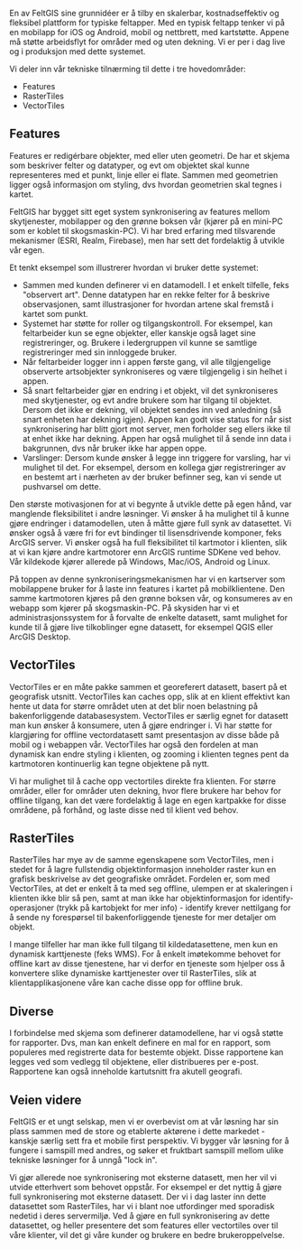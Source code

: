En av FeltGIS sine grunnidéer er å tilby en skalerbar, kostnadseffektiv og fleksibel plattform for typiske feltapper. Med en typisk feltapp tenker vi på en mobilapp for iOS og Android, mobil og nettbrett, med kartstøtte. Appene må støtte arbeidsflyt for områder med og uten dekning. Vi er per i dag live og i produksjon med dette systemet. 

Vi deler inn vår tekniske tilnærming til dette i tre hovedområder: 

* Features
* RasterTiles
* VectorTiles

## Features

Features er redigérbare objekter, med eller uten geometri. De har et skjema som beskriver felter og datatyper, og evt om objektet skal kunne representeres med et punkt, linje eller ei flate. Sammen med geometrien ligger også informasjon om styling, dvs hvordan geometrien skal tegnes i kartet. 

FeltGIS har bygget sitt eget system synkronisering av features mellom skytjenester, mobilapper og den grønne boksen vår (kjører på en mini-PC som er koblet til skogsmaskin-PC). Vi har bred erfaring med tilsvarende mekanismer (ESRI, Realm, Firebase), men har sett det fordelaktig å utvikle vår egen. 

Et tenkt eksempel som illustrerer hvordan vi bruker dette systemet: 

* Sammen med kunden definerer vi en datamodell. I et enkelt tilfelle, feks "observert art". Denne datatypen har en rekke felter for å beskrive observasjonen, samt illustrasjoner for hvordan artene skal fremstå i kartet som punkt. 
* Systemet har støtte for roller og tilgangskontroll. For eksempel, kan feltarbeider kun se egne objekter, eller kanskje også laget sine registreringer, og. Brukere i ledergruppen vil kunne se samtlige registreringer med sin innloggede bruker. 
* Når feltarbeider logger inn i appen første gang, vil alle tilgjengelige observerte artsobjekter synkroniseres og være tilgjengelig i sin helhet i appen.
* Så snart feltarbeider gjør en endring i et objekt, vil det synkroniseres med skytjenester, og evt andre brukere som har tilgang til objektet. Dersom det ikke er dekning, vil objektet sendes inn ved anledning (så snart enheten har dekning igjen). Appen kan godt vise status for når sist synkronisering har blitt gjort mot server, men forholder seg ellers ikke til at enhet ikke har dekning. Appen har også mulighet til å sende inn data i bakgrunnen, dvs når bruker ikke har appen oppe. 
* Varslinger: Dersom kunde ønsker å legge inn triggere for varsling, har vi mulighet til det. For eksempel, dersom en kollega gjør registreringer av en bestemt art i nærheten av der bruker befinner seg, kan vi sende ut pushvarsel om dette. 

Den største motivasjonen for at vi begynte å utvikle dette på egen hånd, var manglende fleksibilitet i andre løsninger. Vi ønsker å ha mulighet til å kunne gjøre endringer i datamodellen, uten å måtte gjøre full synk av datasettet. Vi ønsker også å være fri for evt bindinger til lisensdrivende komponer, feks ArcGIS server. Vi ønsker også ha full fleksibilitet til kartmotor i klienten, slik at vi kan kjøre andre kartmotorer enn ArcGIS runtime SDKene ved behov. Vår kildekode kjører allerede på Windows, Mac/iOS, Android og Linux. 

På toppen av denne synkroniseringsmekanismen har vi en kartserver som mobilappene bruker for å laste inn features i kartet på mobilklientene. Den samme kartmotoren kjøres på den grønne boksen vår, og konsumeres av en webapp som kjører på skogsmaskin-PC. På skysiden har vi et administrasjonssystem for å forvalte de enkelte datasett, samt mulighet for kunde til å gjøre live tilkoblinger egne datasett, for eksempel QGIS eller ArcGIS Desktop. 

## VectorTiles

VectorTiles er en måte pakke sammen et georeferert datasett, basert på et geografisk utsnitt. VectorTiles kan caches opp, slik at en klient effektivt kan hente ut data for større området uten at det blir noen belastning på bakenforliggende databasesystem. VectorTiles er særlig egnet for datasett man kun ønsker å konsumere, uten å gjøre endringer i. Vi har støtte for klargjøring for offline vectordatasett samt presentasjon av disse både på mobil og i webappen vår. VectorTiles har også den fordelen at man dynamisk kan endre styling i klienten, og zooming i klienten tegnes pent da kartmotoren kontinuerlig kan tegne objektene på nytt. 

Vi har mulighet til å cache opp vectortiles direkte fra klienten. For større områder, eller for områder uten dekning, hvor flere brukere har behov for offline tilgang, kan det være fordelaktig å lage en egen kartpakke for disse områdene, på forhånd, og laste disse ned til klient ved behov. 

## RasterTiles

RasterTiles har mye av de samme egenskapene som VectorTiles, men i stedet for å lagre fullstendig objektinformasjon inneholder raster kun en grafisk beskrivelse av det geografiske området. Fordelen er, som med VectorTiles, at det er enkelt å ta med seg offline, ulempen er at skaleringen i klienten ikke blir så pen, samt at man ikke har objektinformasjon for identify-operasjoner (trykk på kartobjekt for mer info) - identify krever nettilgang for å sende ny forespørsel til bakenforliggende tjeneste for mer detaljer om objekt. 

I mange tilfeller har man ikke full tilgang til kildedatasettene, men kun en dynamisk karttjeneste (feks WMS). For å enkelt imøtekomme behovet for offline kart av disse tjenestene, har vi derfor en tjeneste som hjelper oss å konvertere slike dynamiske karttjenester over til RasterTiles, slik at klientapplikasjonene våre kan cache disse opp for offline bruk. 

## Diverse

I forbindelse med skjema som definerer datamodellene, har vi også støtte for rapporter. Dvs, man kan enkelt definere en mal for en rapport, som populeres med registrerte data for bestemte objekt. Disse rapportene kan legges ved som vedlegg til objektene, eller distribueres per e-post. Rapportene kan også inneholde kartutsnitt fra akutell geografi.

## Veien videre

FeltGIS er et ungt selskap, men vi er overbevist om at vår løsning har sin plass sammen med de store og etablerte aktørene i dette markedet - kanskje særlig sett fra et mobile first perspektiv. Vi bygger vår løsning for å fungere i samspill med andres, og søker et fruktbart samspill mellom ulike tekniske løsninger for å unngå "lock in". 

Vi gjør allerede noe synkronisering mot eksterne datasett, men her vil vi utvide etterhvert som behovet oppstår. For eksempel er det nyttig å gjøre full synkronisering mot eksterne datasett. Der vi i dag laster inn dette datasettet som RasterTiles, har vi i blant noe utfordinger med sporadisk nedetid i deres servermiljø. Ved å gjøre en full synkronisering av dette datasettet, og heller presentere det som features eller vectortiles over til våre klienter, vil det gi våre kunder og brukere en bedre brukeroppelvelse. 